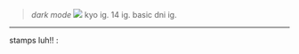 > *dark mode* 
![](https://pbs.twimg.com/media/GZxvm6taUAA8oHq?format=jpg&name=large)
> kyo ig. 14 ig. basic dni ig.
---
stamps luh!! :
